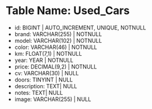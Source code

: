 <!--
Consegna:
Modellizzare la struttura di una tabella
per memorizzare tutti i dati riguardanti
delle auto usate messe in vendita da un concessionario
-->

# Table Name: Used_Cars

- id: BIGINT | AUTO_INCREMENT, UNIQUE, NOTNULL
- brand: VARCHAR(255) | NOTNULL
- model: VARCHAR(102) | NOTNULL <!-- ACTUAL LONGEST NAME BEING 51 CHARS -->
- color: VARCHAR(46) | NOTNULL <!-- ACTUAL LONGEST NAME BEING 23 CHARS -->
- km: FLOAT(7,1) | NOTNULL
- year: YEAR | NOTNULL
- price: DECIMAL(9,2) | NOTNULL
- cv: VARCHAR(30) | NULL
- doors: TINYINT | NULL
- description: TEXT| NULL
- notes: TEXT| NULL
- image: VARCHAR(255) | NULL